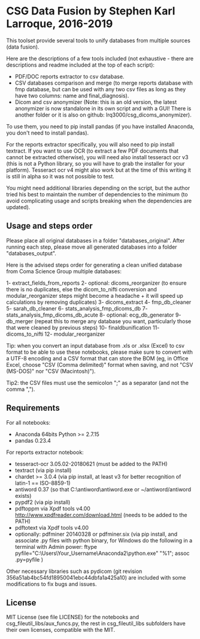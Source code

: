 # CSG Data Fusion by Stephen Karl Larroque, 2016-2019

This toolset provide several tools to unify databases from multiple sources (data fusion).

Here are the descriptions of a few tools included (not exhaustive - there are descriptions and readme included at the top of each script):
* PDF/DOC reports extractor to csv database.
* CSV databases comparison and merge (to merge reports database with fmp database, but can be used with any two csv files as long as they have two columns: name and final_diagnosis).
* Dicom and csv anonymizer (Note: this is an old version, the latest anonymizer is now standalone in its own script and with a GUI! There is another folder or it is also on github: lrq3000/csg_dicoms_anonymizer).

To use them, you need to pip install pandas (if you have installed Anaconda, you don't need to install pandas).

For the reports extractor specifically, you will also need to pip install textract. If you want to use OCR (to extract a few PDF documents that cannot be extracted otherwise), you will need also install tesseract ocr v3 (this is not a Python library, so you will have to grab the installer for your platform). Tesseract ocr v4 might also work but at the time of this writing it is still in alpha so it was not possible to test.

You might need additional libraries depending on the script, but the author tried his best to maintain the number of dependencies to the minimum (to avoid complicating usage and scripts breaking when the dependencies are updated).

## Usage and steps order
Please place all original databases in a folder "databases_original". After running each step, please move all generated databases into a folder "databases_output".

Here is the advised steps order for generating a clean unified database from Coma Science Group multiple databases:

1- extract_fields_from_reports
2- optional: dicoms_reorganizer (to ensure there is no duplicates, else the dicom_to_nifti conversion and modular_reorganizer steps might become a headache + it will speed up calculations by removing duplicates)
3- dicoms_extract
4- fmp_db_cleaner
5- sarah_db_cleaner
6- stats_analysis_fmp_dicoms_db
7- stats_analysis_fmp_dicoms_db_acute
8- optional: ecg_db_generator
9- db_merger (repeat this to merge any database you want, particularly those that were cleaned by previous steps)
10- finaldbunification
11- dicoms_to_nifti
12- modular_reorganizer

Tip: when you convert an input database from .xls or .xlsx (Excel) to csv format to be able to use these notebooks, please make sure to convert with a UTF-8 encoding and a CSV format that can store the BOM (eg, in Office Excel, choose "CSV (Comma delimited)" format when saving, and not "CSV (MS-DOS)" nor "CSV (Macintosh)").

Tip2: the CSV files must use the semicolon ";" as a separator (and not the comma ",").

## Requirements
For all notebooks:
* Anaconda 64bits Python >= 2.7.15
* pandas 0.23.4

For reports extractor notebook:
* tesseract-ocr 3.05.02-20180621 (must be added to the PATH)
* textract (via pip install)
* chardet >= 3.0.4 (via pip install, at least v3 for better recognition of latin-1 == ISO-8859-1)
* antiword 0.37 (so that C:\antiword\antiword.exe or ~/antiword/antiword exists)
* pypdf2 (via pip install)
* pdftoppm via Xpdf tools v4.00 http://www.xpdfreader.com/download.html (needs to be added to the PATH)
* pdftotext via Xpdf tools v4.00
* optionally: pdfminer 20140328 or pdfminer.six (via pip install, and associate .py files with python binary, for Windows do the following in a terminal with Admin power: ftype pyfile="C:\Users\Your_Username\Anaconda2\python.exe" "%1"; assoc .py=pyfile )

Other necessary libraries such as pydicom (git revision 356a51ab4bc54fd18950041ebc44dbfa1a425a10) are included with some modifications to fix bugs and issues.

## License
MIT License (see file LICENSE) for the notebooks and csg_fileutil_libs/aux_funcs.py, the rest in csg_fileutil_libs subfolders have their own licenses, compatible with the MIT.
